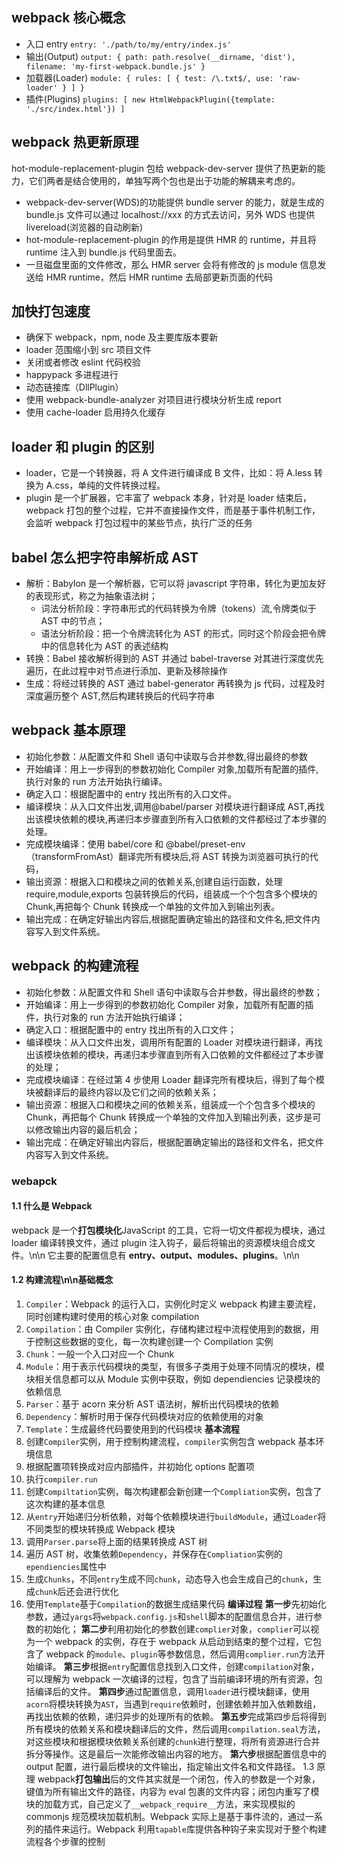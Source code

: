 ## webpack 核心概念

- 入口 entry
  `entry: './path/to/my/entry/index.js'`
- 输出(Output)
  `output: { path: path.resolve(__dirname, 'dist'), filename: 'my-first-webpack.bundle.js' }`
- 加载器(Loader)
  `module: { rules: [ { test: /\.txt$/, use: 'raw-loader' } ] }`
- 插件(Plugins)
  `plugins: [ new HtmlWebpackPlugin({template: './src/index.html'}) ]`

## webpack 热更新原理

hot-module-replacement-plugin 包给 webpack-dev-server 提供了热更新的能力，它们两者是结合使用的，单独写两个包也是出于功能的解耦来考虑的。

- webpack-dev-server(WDS)的功能提供 bundle server 的能力，就是生成的 bundle.js 文件可以通过 localhost://xxx 的方式去访问，另外 WDS 也提供 livereload(浏览器的自动刷新)
- hot-module-replacement-plugin 的作用是提供 HMR 的 runtime，并且将 runtime 注入到 bundle.js 代码里面去。
- 一旦磁盘里面的文件修改，那么 HMR server 会将有修改的 js module 信息发送给 HMR runtime，然后 HMR runtime 去局部更新页面的代码

## 加快打包速度

- 确保下 webpack，npm, node 及主要库版本要新
- loader 范围缩小到 src 项目文件
- 关闭或者修改 eslint 代码校验
- happypack 多进程进行
- 动态链接库（DllPlugin）
- 使用 webpack-bundle-analyzer 对项目进行模块分析生成 report
- 使用 cache-loader 启用持久化缓存

## loader 和 plugin 的区别

- loader，它是一个转换器，将 A 文件进行编译成 B 文件，比如：将 A.less 转换为 A.css，单纯的文件转换过程。
- plugin 是一个扩展器，它丰富了 webpack 本身，针对是 loader 结束后，webpack 打包的整个过程，它并不直接操作文件，而是基于事件机制工作，会监听 webpack 打包过程中的某些节点，执行广泛的任务

## babel 怎么把字符串解析成 AST

- 解析：Babylon 是一个解析器，它可以将 javascript 字符串，转化为更加友好的表现形式，称之为抽象语法树；
  - 词法分析阶段：字符串形式的代码转换为令牌（tokens）流,令牌类似于 AST 中的节点；
  - 语法分析阶段：把一个令牌流转化为 AST 的形式，同时这个阶段会把令牌中的信息转化为 AST 的表述结构
- 转换：Babel 接收解析得到的 AST 并通过 babel-traverse 对其进行深度优先遍历，在此过程中对节点进行添加、更新及移除操作
- 生成：将经过转换的 AST 通过 babel-generator 再转换为 js 代码，过程及时深度遍历整个 AST,然后构建转换后的代码字符串

## webpack 基本原理

- 初始化参数：从配置文件和 Shell 语句中读取与合并参数,得出最终的参数
- 开始编译：用上一步得到的参数初始化 Compiler 对象,加载所有配置的插件,执行对象的 run 方法开始执行编译。
- 确定入口：根据配置中的 entry 找出所有的入口文件。
- 编译模块：从入口文件出发,调用@babel/parser 对模块进行翻译成 AST,再找出该模块依赖的模块,再递归本步骤直到所有入口依赖的文件都经过了本步骤的处理。
- 完成模块编译：使用 babel/core 和 @babel/preset-env （transformFromAst）翻译完所有模块后,将 AST 转换为浏览器可执行的代码，
- 输出资源：根据入口和模块之间的依赖关系,创建自运行函数，处理 require,module,exports 包装转换后的代码，组装成一个个包含多个模块的 Chunk,再把每个 Chunk 转换成一个单独的文件加入到输出列表。
- 输出完成：在确定好输出内容后,根据配置确定输出的路径和文件名,把文件内容写入到文件系统。

## webpack 的构建流程

- 初始化参数：从配置文件和 Shell 语句中读取与合并参数，得出最终的参数；
- 开始编译：用上一步得到的参数初始化 Compiler 对象，加载所有配置的插件，执行对象的 run 方法开始执行编译；
- 确定入口：根据配置中的 entry 找出所有的入口文件；
- 编译模块：从入口文件出发，调用所有配置的 Loader 对模块进行翻译，再找出该模块依赖的模块，再递归本步骤直到所有入口依赖的文件都经过了本步骤的处理；
- 完成模块编译：在经过第 4 步使用 Loader 翻译完所有模块后，得到了每个模块被翻译后的最终内容以及它们之间的依赖关系；
- 输出资源：根据入口和模块之间的依赖关系，组装成一个个包含多个模块的 Chunk，再把每个 Chunk 转换成一个单独的文件加入到输出列表，这步是可以修改输出内容的最后机会；
- 输出完成：在确定好输出内容后，根据配置确定输出的路径和文件名，把文件内容写入到文件系统。

### webapck

#### 1.1 什么是 Webpack

webpack 是一个**打包模块化**JavaScript 的工具，它将一切文件都视为模块，通过 loader 编译转换文件，通过 plugin 注入钩子，最后将输出的资源模块组合成文件。\n\n 它主要的配置信息有 **entry、output、modules、plugins**。\n\n

#### 1.2 构建流程\n\n**基础概念**

1. `Compiler`：Webpack 的运行入口，实例化时定义 webpack 构建主要流程，同时创建构建时使用的核心对象 compilation
2. `Compilation`：由 Compiler 实例化，存储构建过程中流程使用到的数据，用于控制这些数据的变化，每一次构建创建一个 Compilation 实例
3. `Chunk`：一般一个入口对应一个 Chunk
4. `Module`：用于表示代码模块的类型，有很多子类用于处理不同情况的模块，模块相关信息都可以从 Module 实例中获取，例如 dependiencies 记录模块的依赖信息
5. `Parser`：基于 acorn 来分析 AST 语法树，解析出代码模块的依赖
6. `Dependency`：解析时用于保存代码模块对应的依赖使用的对象
7. `Template`：生成最终代码要使用到的代码模块
   **基本流程**
8. 创建`Compiler`实例，用于控制构建流程，`compiler`实例包含 webpack 基本环境信息
9. 根据配置项转换成对应内部插件，并初始化 options 配置项
10. 执行`compiler.run`
11. 创建`Compiltation`实例，每次构建都会新创建一个`Compliation`实例，包含了这次构建的基本信息
12. 从`entry`开始递归分析依赖，对每个依赖模块进行`buildModule`，通过`Loader`将不同类型的模块转换成 Webpack 模块
13. 调用`Parser.parse`将上面的结果转换成 AST 树
14. 遍历 AST 树，收集依赖`Dependency`，并保存在`Compliation`实例的`ependiencies`属性中
15. 生成`Chunks`，不同`entry`生成不同`chunk`，动态导入也会生成自己的`chunk`，生成`chunk`后还会进行优化
16. 使用`Template`基于`Compilation`的数据生成结果代码
    **编译过程**
    **第一步**先初始化参数，通过`yargs`将`webpack.config.js`和`shell`脚本的配置信息合并，进行参数的初始化；
    **第二步**利用初始化的参数创建`complier`对象，`complier`可以视为一个 webpack 的实例，存在于 webpack 从启动到结束的整个过程，它包含了 webpack 的`module`、`plugin`等参数信息，然后调用`complier.run`方法开始编译。
    **第三步**根据`entry`配置信息找到入口文件，创建`compilation`对象，可以理解为 webpack 一次编译的过程，包含了当前编译环境的所有资源，包括编译后的文件。
    **第四步**通过配置信息，调用`loader`进行模块翻译，使用`acorn`将模块转换为`AST`，当遇到`require`依赖时，创建依赖并加入依赖数组，再找出依赖的依赖，递归异步的处理所有的依赖。
    **第五步**完成第四步后将得到所有模块的依赖关系和模块翻译后的文件，然后调用`compilation.seal`方法，对这些模块和根据模块依赖关系创建的`chunk`进行整理，将所有资源进行合并拆分等操作。这是最后一次能修改输出内容的地方。
    **第六步**根据配置信息中的 output 配置，进行最后模块的文件输出，指定输出文件名和文件路径。
    1.3 原理
    webpack**打包输出**后的文件其实就是一个闭包，传入的参数是一个对象，键值为所有输出文件的路径，内容为 eval 包裹的文件内容；闭包内重写了模块的加载方式，自己定义了`__webpack_require__`方法，来实现模拟的 commonjs 规范模块加载机制。Webpack 实际上是基于事件流的，通过一系列的插件来运行。Webpack 利用`tapable`库提供各种钩子来实现对于整个构建流程各个步骤的控制
